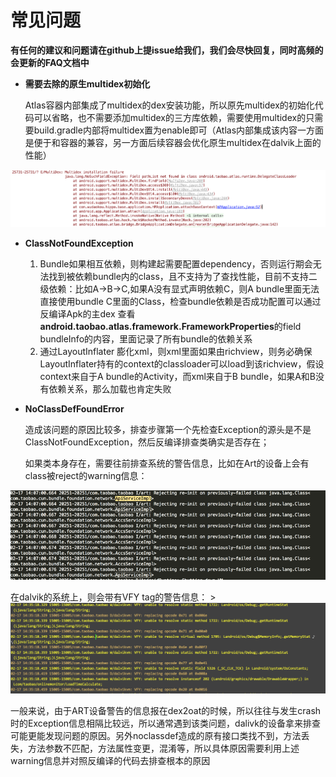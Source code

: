 # 常见问题
**有任何的建议和问题请在github上提issue给我们，我们会尽快回复，同时高频的会更新的FAQ文档中**

* **需要去除的原生multidex初始化**
   
   Atlas容器内部集成了multidex的dex安装功能，所以原先multidex的初始化代码可以省略，也不需要添加multidex的三方库依赖，需要使用multidex的只需要build.gradle内部将multidex置为enable即可（Atlas内部集成该内容一方面是便于和容器的兼容，另一方面后续容器会优化原生multidex在dalvik上面的性能）

>
![MacDown Screenshot](help_img/multidex.png)


* **ClassNotFoundException**
  
  1. Bundle如果相互依赖，则构建起需要配置dependency，否则运行期会无法找到被依赖bundle内的class，且不支持为了查找性能，目前不支持二级依赖：比如A->B->C,如果A没有显式声明依赖C，则A bundle里面无法直接使用bundle C里面的Class，检查bundle依赖是否成功配置可以通过反编译Apk的主dex 查看**android.taobao.atlas.framework.FrameworkProperties**的field bundleInfo的内容，里面记录了所有bundle的依赖关系
  2. 通过LayoutInflater 膨化xml，则xml里面如果由richview，则务必确保LayoutInflater持有的context的classloader可以load到该richview，假设context来自于A bundle的Activity，而xml来自于B bundle，如果A和B没有依赖关系，那么加载也肯定失败

* **NoClassDefFoundError**
  
  造成该问题的原因比较多，排查步骤第一个先检查Exception的源头是不是ClassNotFoundException，然后反编译排查类确实是否存在；
  
  如果类本身存在，需要往前排查系统的警告信息，比如在Art的设备上会有class被reject的warning信息：
    >
![MacDown Screenshot](help_img/reject.png)

   在dalvik的系统上，则会带有VFY tag的警告信息：
       >
![MacDown Screenshot](help_img/vfy.png)

 一般来说，由于ART设备警告的信息报在dex2oat的时候，所以往往与发生crash时的Exception信息相隔比较远，所以通常遇到该类问题，dalivk的设备拿来排查可能更能发现问题的原因。另外noclassdef造成的原有接口类找不到，方法丢失，方法参数不匹配，方法属性变更，混淆等，所以具体原因需要利用上述warning信息并对照反编译的代码去排查根本的原因   